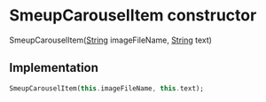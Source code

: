 


# SmeupCarouselItem constructor







SmeupCarouselItem([String](https://api.flutter.dev/flutter/dart-core/String-class.html) imageFileName, [String](https://api.flutter.dev/flutter/dart-core/String-class.html) text)





## Implementation

```dart
SmeupCarouselItem(this.imageFileName, this.text);
```







